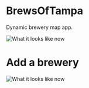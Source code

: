 BrewsOfTampa
=======

Dynamic brewery map app. 

![What it looks like now](https://im.ezgif.com/tmp/ezgif-1-d8174b0b9bd1.gif)

Add a brewery
=======

![What it looks like now](https://im.ezgif.com/tmp/ezgif-1-4686ad8d4fbd.gif)
